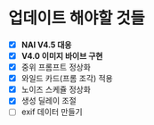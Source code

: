 # 업데이트 해야할 것들
- [x] **NAI V4.5 대응**
- [x] **V4.0 이미지 바이브 구현**
- [x] 중위 프롬프트 정상화
- [x] 와일드 카드(프롬 조각) 적용
- [x] 노이즈 스케쥴 정상화
- [x] 생성 딜레이 조절
- [ ] exif 데이터 만들기
